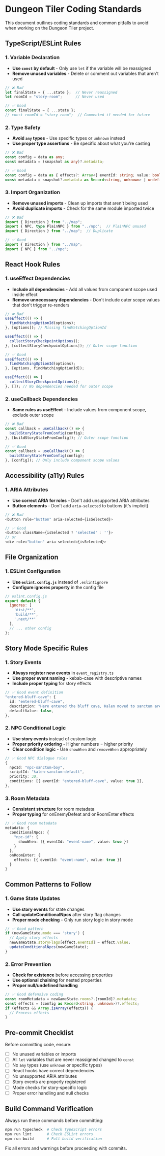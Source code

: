 # Dungeon Tiler Coding Standards

This document outlines coding standards and common pitfalls to avoid when working on the Dungeon Tiler project.

## TypeScript/ESLint Rules

### 1. Variable Declaration
- **Use `const` by default** - Only use `let` if the variable will be reassigned
- **Remove unused variables** - Delete or comment out variables that aren't used

```typescript
// ❌ Bad
let finalState = { ...state };  // Never reassigned
let roomId = "story-room";      // Never used

// ✅ Good  
const finalState = { ...state };
// const roomId = "story-room";  // Commented if needed for future
```

### 2. Type Safety
- **Avoid `any` types** - Use specific types or `unknown` instead
- **Use proper type assertions** - Be specific about what you're casting

```typescript
// ❌ Bad
const config = data as any;
const metadata = (snapshot as any)?.metadata;

// ✅ Good
const config = data as { effects?: Array<{ eventId: string; value: boolean }> };
const metadata = snapshot?.metadata as Record<string, unknown> | undefined;
```

### 3. Import Organization
- **Remove unused imports** - Clean up imports that aren't being used
- **Avoid duplicate imports** - Check for the same module imported twice

```typescript
// ❌ Bad
import { Direction } from "../map";
import { NPC, type PlainNPC } from "../npc";  // PlainNPC unused
import { Direction } from "../map";  // Duplicate

// ✅ Good
import { Direction } from "../map";
import { NPC } from "../npc";
```

## React Hook Rules

### 1. useEffect Dependencies
- **Include all dependencies** - Add all values from component scope used inside effect
- **Remove unnecessary dependencies** - Don't include outer scope values that don't trigger re-renders

```typescript
// ❌ Bad
useEffect(() => {
  findMatchingOptionId(options);
}, [options]); // Missing findMatchingOptionId

useEffect(() => {
  collectStoryCheckpointOptions();
}, [collectStoryCheckpointOptions]); // Outer scope function

// ✅ Good
useEffect(() => {
  findMatchingOptionId(options);
}, [options, findMatchingOptionId]);

useEffect(() => {
  collectStoryCheckpointOptions();
}, []); // No dependencies needed for outer scope
```

### 2. useCallback Dependencies
- **Same rules as useEffect** - Include values from component scope, exclude outer scope

```typescript
// ❌ Bad
const callback = useCallback(() => {
  buildStoryStateFromConfig(config);
}, [buildStoryStateFromConfig]); // Outer scope function

// ✅ Good
const callback = useCallback(() => {
  buildStoryStateFromConfig(config);
}, [config]); // Only include component scope values
```

## Accessibility (a11y) Rules

### 1. ARIA Attributes
- **Use correct ARIA for roles** - Don't add unsupported ARIA attributes
- **Button elements** - Don't add `aria-selected` to buttons (it's implicit)

```typescript
// ❌ Bad
<button role="button" aria-selected={isSelected}>

// ✅ Good
<button className={isSelected ? 'selected' : ''}>
// or
<div role="button" aria-selected={isSelected}>
```

## File Organization

### 1. ESLint Configuration
- **Use `eslint.config.js`** instead of `.eslintignore`
- **Configure ignores property** in the config file

```javascript
// eslint.config.js
export default {
  ignores: [
    'dist/**',
    'build/**',
    '.next/**'
  ],
  // ... other config
};
```

## Story Mode Specific Rules

### 1. Story Events
- **Always register new events** in `event_registry.ts`
- **Use proper event naming** - kebab-case with descriptive names
- **Include proper typing** for story effects

```typescript
// ✅ Good event definition
"entered-bluff-cave": {
  id: "entered-bluff-cave",
  description: "Hero entered the bluff cave, Kalen moved to sanctum area.",
  defaultValue: false,
},
```

### 2. NPC Conditional Logic
- **Use story events** instead of custom logic
- **Proper priority ordering** - Higher numbers = higher priority
- **Clear condition logic** - Use `showWhen` and `removeWhen` appropriately

```typescript
// ✅ Good NPC dialogue rules
{
  npcId: "npc-sanctum-boy",
  scriptId: "kalen-sanctum-default",
  priority: 30,
  conditions: [{ eventId: "entered-bluff-cave", value: true }],
},
```

### 3. Room Metadata
- **Consistent structure** for room metadata
- **Proper typing** for onEnemyDefeat and onRoomEnter effects

```typescript
// ✅ Good room metadata
metadata: {
  conditionalNpcs: {
    "npc-id": {
      showWhen: [{ eventId: "event-name", value: true }]
    }
  },
  onRoomEnter: {
    effects: [{ eventId: "event-name", value: true }]
  }
}
```

## Common Patterns to Follow

### 1. Game State Updates
- **Use story events** for state changes
- **Call updateConditionalNpcs** after story flag changes
- **Proper mode checking** - Only run story logic in story mode

```typescript
// ✅ Good pattern
if (newGameState.mode === 'story') {
  // Apply story effects
  newGameState.storyFlags[effect.eventId] = effect.value;
  updateConditionalNpcs(newGameState);
}
```

### 2. Error Prevention
- **Check for existence** before accessing properties
- **Use optional chaining** for nested properties
- **Proper null/undefined handling**

```typescript
// ✅ Good defensive coding
const roomMetadata = newGameState.rooms?.[roomId]?.metadata;
const effects = (config as Record<string, unknown>)?.effects;
if (effects && Array.isArray(effects)) {
  // Process effects
}
```

## Pre-commit Checklist

Before committing code, ensure:

- [ ] No unused variables or imports
- [ ] All `let` variables that are never reassigned changed to `const`
- [ ] No `any` types (use `unknown` or specific types)
- [ ] React hooks have correct dependencies
- [ ] No unsupported ARIA attributes
- [ ] Story events are properly registered
- [ ] Mode checks for story-specific logic
- [ ] Proper error handling and null checks

## Build Command Verification

Always run these commands before committing:

```bash
npm run typecheck  # Check TypeScript errors
npm run lint       # Check ESLint errors  
npm run build      # Full build verification
```

Fix all errors and warnings before proceeding with commits.
